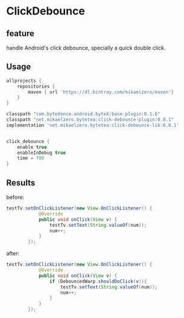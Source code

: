 # ClickDebounce

## feature

handle Android's click debounce, specially a quick double click.

## Usage

```gradle
allprojects {
    repositories {
        maven { url 'https://dl.bintray.com/mikaelzero/maven'}
    }
}

classpath "com.bytedance.android.byteX:base-plugin:0.1.6"
classpath "net.mikaelzero.bytetea:click-debounce-plugin:0.0.1"
implementation 'net.mikaelzero.bytetea:click-debounce-lib:0.0.1'


click_debounce {
    enable true
    enableInDebug true
    time = 700
}
```


## Results


before:

```java
testTv.setOnClickListener(new View.OnClickListener() {
            @Override
            public void onClick(View v) {
                testTv.setText(String.valueOf(num));
                num++;
            }
        });
```

after:

```java
testTv.setOnClickListener(new View.OnClickListener() {
            @Override
            public void onClick(View v) {
                if (DebouncedWarp.shouldDoClick(v)){
                    testTv.setText(String.valueOf(num));
                    num++;
                }
            }
        });
```